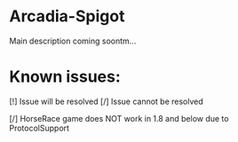 # Arcadia-Spigot

Main description coming soontm...

# Known issues:

[!] Issue will be resolved
[/] Issue cannot be resolved

[/] HorseRace game does NOT work in 1.8 and below due to ProtocolSupport
